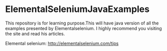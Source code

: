 # ElementalSeleniumJavaExamples
This repository is for learning purpose.This will have java version of all the examples presented by Elementalselenium.
I highly recommend you visiting the site and read his articles.

Elemental selenium:  http://elementalselenium.com/tips

